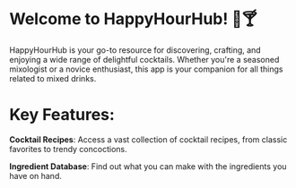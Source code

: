 # Welcome to HappyHourHub! 🍹🍸

HappyHourHub is your go-to resource for discovering, crafting, and enjoying a wide range of delightful cocktails. Whether you're a seasoned mixologist or a novice enthusiast, this app is your companion for all things related to mixed drinks.

# Key Features:

<b>Cocktail Recipes</b>: Access a vast collection of cocktail recipes, from classic favorites to trendy concoctions.

<b>Ingredient Database</b>: Find out what you can make with the ingredients you have on hand.
